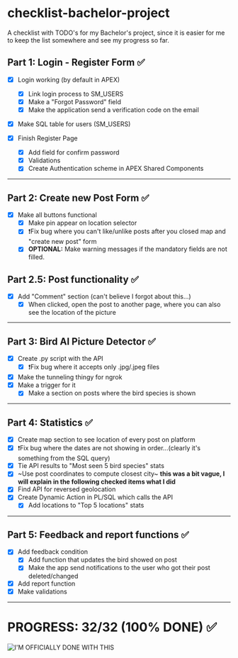 # checklist-bachelor-project
A checklist with TODO's for my Bachelor's project, since it is easier for me to keep the list somewhere and see my progress so far.


## Part 1: Login - Register Form ✅

- [x] Login working (by default in APEX)
  - [x] Link login process to SM_USERS
  - [x] Make a "Forgot Password" field
  - [x] Make the application send a verification code on the email
    
- [x] Make SQL table for users (SM_USERS)

- [x] Finish Register Page
  - [x] Add field for confirm password
  - [x] Validations
  - [x] Create Authentication scheme in APEX Shared Components
      
 ---    

## Part 2: Create new Post Form ✅
- [x] Make all buttons functional
  - [x] Make pin appear on location selector
  - [x] ❗️Fix bug where you can't like/unlike posts after you closed map and "create new post" form
  - [x] **OPTIONAL:** Make warning messages if the mandatory fields are not filled.

## Part 2.5: Post functionality ✅
- [X] Add "Comment" section (can't believe I forgot about this...)
  - [x] When clicked, open the post to another page, where you can also see the location of the picture

---

## Part 3: Bird AI Picture Detector ✅
- [x] Create .py script with the API
  - [X] ❗️Fix bug where it accepts only .jpg/.jpeg files
- [X] Make the tunneling thingy for ngrok
- [x] Make a trigger for it
  - [x] Make a section on posts where the bird species is shown

---

## Part 4: Statistics ✅
- [x] Create map section to see location of every post on platform
- [x] ❗️Fix bug where the dates are not showing in order...(clearly it's something from the SQL query)
- [x] Tie API results to "Most seen 5 bird species" stats
- [x] ~Use post coordinates to compute closest city~  **this was a bit vague, I will explain in the following checked items what I did**
- [x] Find API for reversed geolocation
- [x] Create Dynamic Action in PL/SQL which calls the API
  - [x] Add locations to "Top 5 locations" stats
 
---

## Part 5: Feedback and report functions ✅
- [x] Add feedback condition
  - [x] Add function that updates the bird showed on post
  - [x] Make the app send notifications to the user who got their post deleted/changed 
- [x] Add report function
- [x] Make validations

---

# PROGRESS: 32/32 (100% DONE) ✅

![I'M OFFICIALLY DONE WITH THIS](https://media.istockphoto.com/id/681640432/photo/silhouette-image-of-a-businessman-with-broken-chains-in-sunset.jpg?s=612x612&w=0&k=20&c=MALr3yBSfE8HbCAlVV03zWzMFtbJSHyOuUh2lTOFyTE=)
